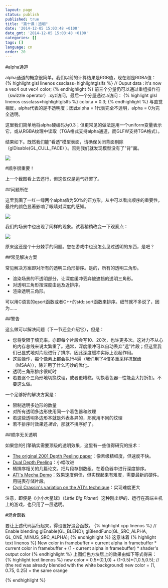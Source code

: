 ```yaml
---
layout: page
status: publish
published: true
title: "第十课：透明"
date: '2014-12-05 15:03:48 +0100'
date_gmt: '2014-12-05 15:03:48 +0100'
categories: []
tags: []
language: cn
order: 20
---
```


#alpha通道

alpha通道的概念很简单。我们以前的计算结果是RGB值，现在则是RGBA值：
{% highlight glsl linenos cssclass=highlightglslfs %}
// Ouput data : it's now a vec4
out vec4 color;
{% endhighlight %}
前三个分量仍可以通过重组操作符（swizzle operator）.xyz访问，最后一个分量通过.a访问：
{% highlight glsl linenos cssclass=highlightglslfs %}
color.a = 0.3;
{% endhighlight %}
与直觉相反，alpha代表的是不透明度；因此alpha = 1代表完全不透明，alpha = 0为完全透明。

这里我们简单地将alpha硬编码为0.3；但更常见的做法是用一个uniform变量表示它，或从RGBA纹理中读取（TGA格式支持alpha通道，而GLFW支持TGA格式）。

结果如下。既然我们能"看透"模型表面，请确保关闭背面剔除（glDisable(GL_CULL_FACE) ）。否则我们就发现模型没有了"背"面。

![]({{site.baseurl}}/assets/images/tuto-10-transparency/transparencyok.png)


#顺序很重要！

上一个截图看上去还行，但这仅仅是运气好罢了。

##问题所在

这里我画了一红一绿两个alpha值为50%的正方形。从中可以看出顺序的重要性，最终的颜色显著影响了眼睛对深度的感知。

![]({{site.baseurl}}/assets/images/tuto-10-transparency/transparencyorder.png)


我们的场景中也出现了同样的现象。试着稍稍改变一下观察点：

![]({{site.baseurl}}/assets/images/tuto-10-transparency/transparencybad.png)


原来这还是个十分棘手的问题。您在游戏中也没怎么见过透明的东西，是吧？

##常见解决方案

常见解决方案即对所有的透明三角形排序。是的，所有的透明三角形。

* 渲染场景的不透明部分，让深度缓冲丢弃被遮挡的透明三角形。
* 对透明三角形按深度由远及近排序。
* 渲染透明三角形。

可以用C语言的qsort函数或者C++的std::sort函数来排序。细节就不多说了，因为......

##警告

这么做可以解决问题（下一节还会介绍它），但是：

* 您将受限于填充率。亦即每个片段会写10、20次，也许更多次。这对力不从心的内存总线来说太繁重了。通常，深度缓冲可以自动丢弃"远"片段；但这里我们已显式地对片段进行了排序，因此深度缓冲实际上没起作用。
* 这些操作，每个像素上都会执行4遍（我们用了4倍多重采样抗锯齿（MSAA）），除非用了什么巧妙的优化。
* 透明三角形排序很耗时
* 若要逐个三角形地切换纹理，或者更糟糕，切换着色器--性能会大打折扣。不要这么做。

一个足够好的解决方案是：

* 限制透明多边形的数量
* 对所有透明多边形使用同一个着色器和纹理
* 若这些透明多边形本就是外表各异的，那就用不同的纹理
* 若不排序时效果还*凑合*，那就不排序好了。


##顺序无关透明

如果您的引擎确实需要顶级的透明效果，这里有一些值得研究的技术：

* [The original 2001 Depth Peeling paper](http://citeseerx.ist.psu.edu/viewdoc/download?doi=10.1.1.18.9286&rep=rep1&type=pdf)：像素级精细度，但速度不快。
* [Dual Depth Peeling](http://developer.download.nvidia.com/SDK/10/opengl/src/dual_depth_peeling/doc/DualDepthPeeling.pdf)：小幅改进
* 桶排序相关的几篇论文。把片段存到数组，在着色器中进行深度排序。
* [ATI's Mecha Demo](http://fr.slideshare.net/hgruen/oit-and-indirect-illumination-using-dx11-linked-lists)：效果速度俱佳，但实现起来有难度，需要最新的硬件。用链表存储片段。
* [Cyril Crassin's variation on the ATI's  technique](http://blog.icare3d.org/2010/07/opengl-40-abuffer-v20-linked-lists-of.html)：实现难度更大

注意，即便是《小小大星球》（*Little Big Planet*）这种刚出炉的、运行在高端主机上的游戏，也只用了一层透明。

#混合函数

要让上述代码运行起来，得设置好混合函数。
{% highlight cpp linenos %}
// Enable blending
glEnable(GL_BLEND);
glBlendFunc(GL_SRC_ALPHA, GL_ONE_MINUS_SRC_ALPHA);
{% endhighlight %}
这意味着
{% highlight text linenos %}
New color in framebuffer =
           current alpha in framebuffer * current color in framebuffer +
           (1 - current alpha in framebuffer) * shader's output color
{% endhighlight %}
上图红色方块居上的效果由如下等式得来：
{% highlight text linenos %}
new color = 0.5*(0,1,0) + (1-0.5)*(1,0.5,0.5); // (the red was already blended with the white background)
new color = (1, 0.75, 0.25) = the same orange

{% endhighlight %}
 

 
